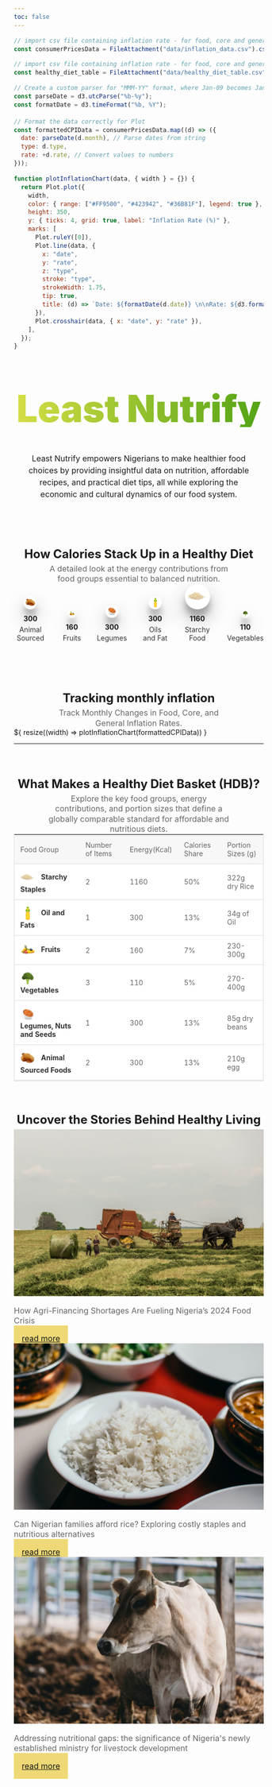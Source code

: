 ```yaml
---
toc: false
---
```


```js
// import csv file containing inflation rate - for food, core and general
const consumerPricesData = FileAttachment("data/inflation_data.csv").csv({ typed: true });
```

```js
// import csv file containing inflation rate - for food, core and general
const healthy_diet_table = FileAttachment("data/healthy_diet_table.csv").csv({ typed: true });
```

```js
// Create a custom parser for "MMM-YY" format, where Jan-09 becomes January 2009
const parseDate = d3.utcParse("%b-%y");
const formatDate = d3.timeFormat("%b, %Y");

// Format the data correctly for Plot
const formattedCPIData = consumerPricesData.map((d) => ({
  date: parseDate(d.month), // Parse dates from string
  type: d.type,
  rate: +d.rate, // Convert values to numbers
}));
```

```js
function plotInflationChart(data, { width } = {}) {
  return Plot.plot({
    width,
    color: { range: ["#FF9500", "#423942", "#36B81F"], legend: true },
    height: 350,
    y: { ticks: 4, grid: true, label: "Inflation Rate (%)" },
    marks: [
      Plot.ruleY([0]),
      Plot.line(data, {
        x: "date",
        y: "rate",
        z: "type",
        stroke: "type",
        strokeWidth: 1.75,
        tip: true,
        title: (d) => `Date: ${formatDate(d.date)} \n\nRate: ${d3.format(".0%")(+d.rate / 100)}`,
      }),
      Plot.crosshair(data, { x: "date", y: "rate" }),
    ],
  });
}
```

<div class="LN-index-hero-header LN-block-margin">
  <h1>Least Nutrify</h1>
  <p class="LN-block-subtitle">Least Nutrify empowers Nigerians to make healthier food choices by providing insightful data on nutrition, affordable recipes, and practical diet tips, all while exploring the economic and cultural dynamics of our food system.</p>
  <hr>
</div>

<div class="LN-hero-block-calories">
  <h2 class="LN-block-subheader">How Calories Stack Up in a Healthy Diet</h2>
  <p class="LN-block-subtitle">A detailed look at the energy contributions from food groups essential to balanced nutrition.</p>
  <div class="LN-block-fooditems-container">
    <div class="LN-block-fooditem">
      <div class="circle medium">
        <img src="assets/food_group/chicken.png" alt="Animal Sourced">
      </div>
      <div class="calories">300</div>
      <div class="label">Animal Sourced</div>
    </div>
    <div class="LN-block-fooditem">
      <div class="circle small">
        <img src="assets/food_group/fruit.png" alt="Fruits">
      </div>
      <div class="calories">160</div>
      <div class="label">Fruits</div>
    </div>
    <div class="LN-block-fooditem">
      <div class="circle medium">
        <img src="assets/food_group/legumes.png" alt="Legumes">
      </div>
      <div class="calories">300</div>
      <div class="label">Legumes</div>
    </div>
    <div class="LN-block-fooditem">
      <div class="circle medium">
        <img src="assets/food_group/oil.png" alt="Oils and Fat">
      </div>
      <div class="calories">300</div>
      <div class="label">Oils and Fat</div>
    </div>
    <div class="LN-block-fooditem">
      <div class="circle large">
        <img src="assets/food_group/rice.png" alt="Starchy Food">
      </div>
      <div class="calories">1160</div>
      <div class="label">Starchy Food</div>
    </div>
    <div class="LN-block-fooditem">
      <div class="circle small">
        <img src="assets/food_group/vegetables.png" alt="Vegetables">
      </div>
      <div class="calories">110</div>
      <div class="label">Vegetables</div>
    </div>
  </div>
  <hr>
</div>

<div class="LN-block-margin">
  <div class="LN-header-flex">
    <h2 class="LN-block-subheader">Tracking monthly inflation</h2>
    <p class="LN-block-subtitle"> Track Monthly Changes in Food, Core, and General Inflation Rates.</p>
  </div>
  <div  class="card card-chart">
    ${
        resize((width) => plotInflationChart(formattedCPIData)) 
      }
  </div>
  <hr>
</div>

<div class="LN-header-flex LN-block-margin">
  <h2 class="LN-block-subheader">What Makes a Healthy Diet Basket (HDB)?</h2>
  <p class="LN-block-subtitle"> Explore the key food groups, energy contributions, and portion sizes that define a globally comparable standard for affordable and nutritious diets.</p>
  <table class="card">
    <thead>
      <tr>
        <th>Food Group</th>
        <th>Number of Items</th>
        <th>Energy(Kcal)</th>
        <th>Calories Share</th>
        <th>Portion Sizes (g)</th>
      </tr>
    </thead>
    <tbody>
      <tr>
        <td><img src="assets/food_group/rice.png" alt="Starchy Staples" width="30" height="30">
        Starchy Staples</td>
        <td>2</td>
        <td>1160</td>
        <td>50%</td>
        <td>322g dry Rice</td>
      </tr>
       <tr>
        <td>
        <img src="assets/food_group/oil.png" alt="Oils and Fat" width="30" height="30">
        Oil and Fats</td>
        <td>1</td>
        <td>300</td>
        <td>13%</td>
        <td>34g of Oil</td>
      </tr>
       <tr>
        <td> <img src="assets/food_group/fruit.png" alt="Fruits" width="30" height="30">
        Fruits</td>
        <td>2</td>
        <td>160</td>
        <td>7%</td>
        <td>230-300g</td>
      </tr>
       <tr>
        <td>
        <img src="assets/food_group/vegetables.png" alt="Vegetables" width="30" height="30">
        Vegetables</td>
        <td>3</td>
        <td>110</td>
        <td>5%</td>
        <td>270-400g</td>
      </tr>
       <tr>
        <td>
        <img src="assets/food_group/legumes.png" alt="Legumes" width="30" height="30">
        Legumes, Nuts and Seeds</td>
        <td>1</td>
        <td>300</td>
        <td>13%</td>
        <td>85g dry beans</td>
      </tr>
       <tr>
        <td><img src="assets/food_group/chicken.png" alt="Chicken" width="30" height="30">
        Animal Sourced Foods</td>
        <td>2</td>
        <td>300</td>
        <td>13%</td>
        <td>210g egg</td>
      </tr>
    </tbody>
  </table>
  <hr>
</div>

<div class="card-margin">
  <h2 class="LN-block-subheader">Uncover the Stories Behind Healthy Living</h2>
  <div class="grid grid-cols-3">
    <div>
      <img src="assets/article/farm.jpg">
      <p class="subparagraph"> How Agri-Financing Shortages Are Fueling Nigeria’s 2024 Food Crisis </p>
      <a class="read-more-button" href="https://leastnutrify.substack.com/p/bridging-the-gap-how-agritech-innovations"> read more </a>
    </div>
    <div>
      <img src="assets/article/rice.jpg">
      <p class="subparagraph"> Can Nigerian families afford rice? Exploring costly staples and nutritious alternatives </p>
      <a class="read-more-button" href="https://leastnutrify.substack.com/p/subsidy-removal-a-pain-the-ass"> read more </a>
    </div>
    <div>
      <img src="assets/article/livestocks.jpg">
      <p class="subparagraph"> Addressing nutritional gaps: the significance of Nigeria's newly established ministry for livestock development </p>
      <a class="read-more-button" href="https://leastnutrify.substack.com/p/addressing-nutritional-gaps-the-significance"> read more </a>
    </div>
</div>
  
</div>

<style>
main {
  overflow: hidden;
}

.LN-index-hero-header {
  display: flex;
  flex-direction: column;
  align-items: center;
  font-family: var(--serif);
  text-wrap: balance;
  text-align: center;
}

.LN-index-hero-header h1 {
  max-width: none;
  font-size: 14vw;
  margin-top: 4rem;
  font-weight: 900;
  line-height: 1;
  background: linear-gradient(90deg, rgba(212,222,69,1) 0%, rgba(84,164,22,1) 100%);
  -webkit-background-clip: text;
  -webkit-text-fill-color: transparent;
  background-clip: text;
}

.LN-index-hero-header p {
  margin: 0;
  max-width: 42em;
  font-family: var(--sans-serif);
  font-size: 14px;
  font-style: initial;
  font-weight: 400;
  line-height: 1.5;
  color: var(--theme-foreground-muted);
}

.LN-block-margin {
  margin: 1rem 0 2rem;
}

.LN-header-flex {
  display: flex;
  flex-direction: column;
  align-items: center;
}

.card-chart {
  max-width: 640px;
  margin: 0 auto;
}

.read-more-button {
  background: #EFD976;
  padding: 1rem;
  font-size: 1rem;
}

text {
  font-size: 14px;
  color: #666;
}

[aria-label="x-axis tick"], [aria-label="y-axis tick"] {
  stroke: #ccc;
}


.LN-hero-block-calories {   
  display: flex;
  flex-direction: column;
  justify-items: center;
  align-items: center;
  font-family: var(--sans-serif);
}

.LN-block-subheader {
  max-width: 100%;
  font-family: var(--serif-hd);
  font-size: 20px;
  margin-bottom: 5px;
  text-align: center;
}

.LN-block-subtitle {
  max-width: 380px;
  text-align: center;
  color: #666;
  font-size: 14px;
  margin: 0px;
  line-height: 1.275;
}

.subparagraph {
  font-size: 16px;
  color: #666;
}

.LN-block-fooditems-container {
  display: flex;
  justify-content: space-between;
  align-items: flex-end;
  gap: 8px;
  margin-bottom: 20px;
}

.LN-block-fooditem {
  display: flex;
  flex-direction: column;
  align-items: center;
  text-align: center;
}

.circle {
  background: white;
  border-radius: 50%;
  box-shadow: rgba(0, 0, 0, 0.3) 0px 19px 38px, rgba(0, 0, 0, 0.22) 0px 15px 12px;
  margin-bottom: 10px;
  display: flex;
  align-items: center;
  justify-content: center;
  overflow: hidden;
}

.calories {
  font-size: 14px;
  font-weight: bold;
  margin-bottom: 5px;
}

.label {
  font-size: 12px;
  color: #333;
}

/* Different circle sizes */
.circle.small {
  width: 16px;
  height: 16px;
}

.circle.medium {
  width: 26px;
  height: 26px;
}

.circle.large {
  width: 51px;
  height: 51px;
}

.circle img {
  width: 80%;
  height: 80%;
  object-fit: contain;
}

/* table css styling */
table {
  width: 100%;
  max-width: 640px;
  border-collapse: collapse;
  border: 1px solid #ddd;
  background-color: #fff;
  margin: 0 auto;
}

tbody td img {
    margin-right: 8px; /* Space between image and text */
    vertical-align: middle;
    border-radius: 50%; /* Optional: Makes the image circular */
}

th, td {
  padding: 12px;
  text-align: left;
  border-bottom: 1px solid #ddd;
}

th {
  font-weight: normal;
  color: #666;
  background-color: #f7f7f7;
}

td {
  font-size: 14px;
  color: #666;
}

td:first-child {
  color: #333;
  font-weight: bold;
}





/* Responsive styles */
@media (min-width: 640px) {
  .LN-index-hero-header h1 {
    font-size: 75px;
  }
  .LN-index-hero-header p {
    font-size: 16px;
  }
  .LN-block-subheader {
    font-size: 24px;
  }
  .LN-block-subtitle {
    font-size: 16px;
  }
  .LN-block-fooditems-container {
    gap: 2rem;
  }
  .label {
    font-size: 14px;
  }

}

@media (max-width: 768px) {
  table, th, td {
    font-size: 12px;
  }
}

@media (max-width: 480px) {
  table, th, td {
    font-size: 10px;
    padding: 8px;
  }
}  
</style>
